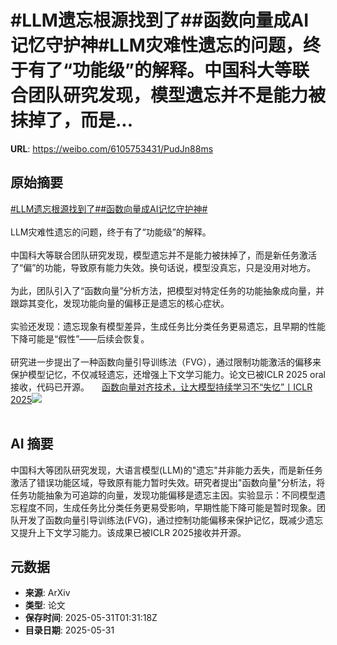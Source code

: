 # #LLM遗忘根源找到了##函数向量成AI记忆守护神#LLM灾难性遗忘的问题，终于有了“功能级”的解释。中国科大等联合团队研究发现，模型遗忘并不是能力被抹掉了，而是...

**URL**: https://weibo.com/6105753431/PudJn88ms

## 原始摘要

<a href="https://m.weibo.cn/search?containerid=231522type%3D1%26t%3D10%26q%3D%23LLM%E9%81%97%E5%BF%98%E6%A0%B9%E6%BA%90%E6%89%BE%E5%88%B0%E4%BA%86%23&amp;extparam=%23LLM%E9%81%97%E5%BF%98%E6%A0%B9%E6%BA%90%E6%89%BE%E5%88%B0%E4%BA%86%23" data-hide=""><span class="surl-text">#LLM遗忘根源找到了#</span></a><a href="https://m.weibo.cn/search?containerid=231522type%3D1%26t%3D10%26q%3D%23%E5%87%BD%E6%95%B0%E5%90%91%E9%87%8F%E6%88%90AI%E8%AE%B0%E5%BF%86%E5%AE%88%E6%8A%A4%E7%A5%9E%23&amp;extparam=%23%E5%87%BD%E6%95%B0%E5%90%91%E9%87%8F%E6%88%90AI%E8%AE%B0%E5%BF%86%E5%AE%88%E6%8A%A4%E7%A5%9E%23" data-hide=""><span class="surl-text">#函数向量成AI记忆守护神#</span></a><br><br>LLM灾难性遗忘的问题，终于有了“功能级”的解释。<br><br>中国科大等联合团队研究发现，模型遗忘并不是能力被抹掉了，而是新任务激活了“偏”的功能，导致原有能力失效。换句话说，模型没真忘，只是没用对地方。<br><br>为此，团队引入了“函数向量”分析方法，把模型对特定任务的功能抽象成向量，并跟踪其变化，发现功能向量的偏移正是遗忘的核心症状。<br><br>实验还发现：遗忘现象有模型差异，生成任务比分类任务更易遗忘，且早期的性能下降可能是“假性”——后续会恢复。<br><br>研究进一步提出了一种函数向量引导训练法（FVG），通过限制功能激活的偏移来保护模型记忆，不仅减轻遗忘，还增强上下文学习能力。论文已被ICLR 2025 oral接收，代码已开源。 <a href="https://weibo.com/ttarticle/p/show?id=2309405172026255212626" data-hide=""><span class="url-icon"><img style="width: 1rem;height: 1rem" src="https://h5.sinaimg.cn/upload/2015/09/25/3/timeline_card_small_article_default.png" referrerpolicy="no-referrer"></span><span class="surl-text">函数向量对齐技术，让大模型持续学习不“失忆”丨ICLR 2025</span></a><img style="" src="https://tvax2.sinaimg.cn/large/006Fd7o3gy1i1xk43cdeej30kc0bgta1.jpg" referrerpolicy="no-referrer"><br><br>

## AI 摘要

中国科大等团队研究发现，大语言模型(LLM)的"遗忘"并非能力丢失，而是新任务激活了错误功能区域，导致原有能力暂时失效。研究者提出"函数向量"分析法，将任务功能抽象为可追踪的向量，发现功能偏移是遗忘主因。实验显示：不同模型遗忘程度不同，生成任务比分类任务更易受影响，早期性能下降可能是暂时现象。团队开发了函数向量引导训练法(FVG)，通过控制功能偏移来保护记忆，既减少遗忘又提升上下文学习能力。该成果已被ICLR 2025接收并开源。

## 元数据

- **来源**: ArXiv
- **类型**: 论文
- **保存时间**: 2025-05-31T01:31:18Z
- **目录日期**: 2025-05-31
